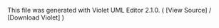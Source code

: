This file was generated with Violet UML Editor 2.1.0.   ( [View Source] / [Download Violet] )
<script id="content" type="text/xml">
&lt;!\[CDATA\[&lt;ClassDiagramGraph id=“1”&gt; &lt;nodes id=“2”&gt; &lt;ClassNode id=“3”&gt; &lt;children id=“4”/&gt; &lt;location class=“Point2D.Double” id=“5” x=“600.0” y=“220.0”/&gt; &lt;id id=“6” value=“8a03e435-c10e-4dec-b221-242ba835e927”/&gt; &lt;revision&gt;1&lt;/revision&gt; &lt;backgroundColor id=“7”&gt; &lt;red&gt;255&lt;/red&gt; &lt;green&gt;255&lt;/green&gt; &lt;blue&gt;255&lt;/blue&gt; &lt;alpha&gt;255&lt;/alpha&gt; &lt;/backgroundColor&gt; &lt;borderColor id=“8”&gt; &lt;red&gt;0&lt;/red&gt; &lt;green&gt;0&lt;/green&gt; &lt;blue&gt;0&lt;/blue&gt; &lt;alpha&gt;255&lt;/alpha&gt; &lt;/borderColor&gt; &lt;textColor reference=“8”/&gt; &lt;name id=“9” justification=“1” size=“3” underlined=“false”&gt; &lt;text&gt;Game&lt;/text&gt; &lt;/name&gt; &lt;attributes id=“10” justification=“0” size=“4” underlined=“false”&gt; &lt;text&gt;Players:Player Online:PlayerOnline Enemy\[\]:Enemy&lt;/text&gt; &lt;/attributes&gt; &lt;methods id=“11” justification=“0” size=“4” underlined=“false”&gt; &lt;text&gt;&lt;/text&gt; &lt;/methods&gt; &lt;/ClassNode&gt; &lt;ClassNode id=“12”&gt; &lt;children id=“13”/&gt; &lt;location class=“Point2D.Double” id=“14” x=“560.0” y=“480.0”/&gt; &lt;id id=“15” value=“394c1580-82b6-4c77-a492-40073533bbbc”/&gt; &lt;revision&gt;1&lt;/revision&gt; &lt;backgroundColor reference=“7”/&gt; &lt;borderColor reference=“8”/&gt; &lt;textColor reference=“8”/&gt; &lt;name id=“16” justification=“1” size=“3” underlined=“false”&gt; &lt;text&gt;Player&lt;/text&gt; &lt;/name&gt; &lt;attributes id=“17” justification=“0” size=“4” underlined=“false”&gt; &lt;text&gt;Score:int&lt;/text&gt; &lt;/attributes&gt; &lt;methods id=“18” justification=“0” size=“4” underlined=“false”&gt; &lt;text&gt;Move(const Position position) renderPlayer(RenderWindow \*windows) getPosition():Vector2f&lt;/text&gt; &lt;/methods&gt; &lt;/ClassNode&gt; &lt;ClassNode id=“19”&gt; &lt;children id=“20”/&gt; &lt;location class=“Point2D.Double” id=“21” x=“770.0” y=“710.0”/&gt; &lt;id id=“22” value=“8329a054-c298-4261-bb8b-76209d4e07d9”/&gt; &lt;revision&gt;1&lt;/revision&gt; &lt;backgroundColor reference=“7”/&gt; &lt;borderColor reference=“8”/&gt; &lt;textColor reference=“8”/&gt; &lt;name id=“23” justification=“1” size=“3” underlined=“false”&gt; &lt;text&gt;Position&lt;/text&gt; &lt;/name&gt; &lt;attributes id=“24” justification=“0” size=“4” underlined=“false”&gt; &lt;text&gt;CordX:int CordY:int CordZ:int&lt;/text

  [View Source]: #
  [Download Violet]: http://sourceforge.net/projects/violet/files/violetumleditor/
